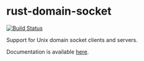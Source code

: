 # rust-domain-socket

[![Build Status](https://travis-ci.org/sfackler/rust-unix-socket.svg?branch=master)](https://travis-ci.org/sfackler/rust-unix-socket)

Support for Unix domain socket clients and servers.

Documentation is available [here](https://sfackler.github.io/rust-unix-socket/doc/unix_socket).
